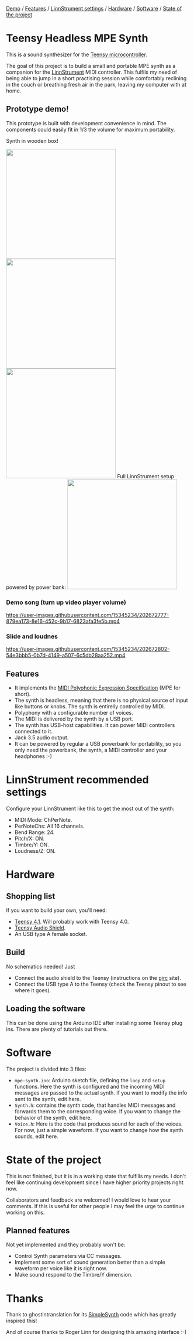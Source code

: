 [Demo](https://github.com/OliverLSanz/teensy-headless-mpe-synth#prototype-demo)
 / [Features](https://github.com/OliverLSanz/teensy-headless-mpe-synth#features)
 / [LinnStrument settings](https://github.com/OliverLSanz/teensy-headless-mpe-synth#linnstrument-recommended-settings)
 / [Hardware](https://github.com/OliverLSanz/teensy-headless-mpe-synth#hardware)
 / [Software](https://github.com/OliverLSanz/teensy-headless-mpe-synth#software)
 / [State of the project](https://github.com/OliverLSanz/teensy-headless-mpe-synth#state-of-the-project)

# Teensy Headless MPE Synth
This is a sound synthesizer for the [Teensy microcontroller](https://www.pjrc.com/teensy/).

The goal of this project is to build a small and portable MPE synth as a companion
for the [LinnStrument](https://www.rogerlinndesign.com/linnstrument) MIDI controller. This fulfils my need of being able to jump in a short practising session while comfortably reclining in the couch or breathing fresh air in the park, leaving my computer with at home.

## Prototype demo!
This prototype is built with development convenience in mind. The components could easily fit in 1/3 the volume for maximum portability.

Synth in wooden box!

<img src="https://user-images.githubusercontent.com/15345234/202673000-d4c6898d-8394-442b-b7b8-877eb3dc9f1f.jpeg" width="300" />
<img src="https://user-images.githubusercontent.com/15345234/202673004-a9377808-c1d2-4e1f-88bc-9e5d4c7590b9.jpeg" width="300" />
<img src="https://user-images.githubusercontent.com/15345234/202673039-6efc1301-1a9b-45c9-ba45-263457ce5d23.jpeg" width="300" />
Full LinnStrument setup powered by power bank:

<img src="https://user-images.githubusercontent.com/15345234/202673415-b3fc2b53-796a-4d89-87e6-f39cc2d4f727.jpeg" width="300" />


### Demo song (turn up video player volume)
https://user-images.githubusercontent.com/15345234/202672777-879ea173-8e16-452c-9b17-6823afa3fe5b.mp4

### Slide and loudnes
https://user-images.githubusercontent.com/15345234/202672802-54e3bbb5-0b7d-4149-a507-6c5db28aa252.mp4

## Features
- It implements the [MIDI Polyohonic Expression Specification](https://www.midi.org/midi-articles/midi-polyphonic-expression-mpe) (MPE for short).
- The synth is headless, meaning that there is no physical source of input like
buttons or knobs. The synth is entirelly controlled by MIDI.
-  Polyphony with a configurable number of voices.
- The MIDI is delivered by the synth by a USB port.
- The synth has USB-host capabilities. It can power MIDI controllers connected
to it.
- Jack 3.5 audio output.
- It can be powered by regular a USB powerbank for portability, so you only need the powerbank, the synth, a MIDI controller and your headphones :-)

# LinnStrument recommended settings
Configure your LinnStrument like this to get the most out of the synth:

- MIDI Mode: ChPerNote.
- PerNoteChs: All 16 channels.
- Bend Range: 24.
- Pitch/X: ON.
- Timbre/Y: ON.
- Loudness/Z: ON.

# Hardware

## Shopping list

If you want to build your own, you'll need:
- [Teensy 4.1](https://www.pjrc.com/store/teensy41.html). Will probably work with Teensy 4.0.
- [Teensy Audio Shield](https://www.pjrc.com/store/teensy3_audio.html).
- An USB type A female socket.
## Build

No schematics needed! Just
- Connect the audio shield to the Teensy (instructions on the [pjrc](https://www.pjrc.com) site).
- Connect the USB type A to the Teensy (check the Teensy pinout to see where it goes).

## Loading the software
This can be done using the Arduino IDE after installing some Teensy plug ins. There are plenty of tutorials out there.

# Software
The project is divided into 3 files:
- `mpe-synth.ino`: Arduino sketch file, defining the `loop` and `setup` functions. Here the synth is configured and the incoming MIDI messages are passed to the actual synth. If you want to modify the info sent to the synth, edit here.
- `Synth.h`: contains the synth code, that handles MIDI messages and forwards them to the corresponding voice. If you want to change the behavior of the synth, edit here.
- `Voice.h`: Here is the code that produces sound for each of the voices. For now, just a simple waveform. If you want to change how the synth sounds, edit here.

# State of the project

This is not finished, but it is in a working state that fulfills my needs. I don't feel like continuing development since I have higher priority projects right now.

Collaborators and feedback are welcomed! I would love to hear your comments. If this is useful for other people I may feel the urge to continue working on this.

## Planned features
Not yet implemented and they probably won't be:
- Control Synth parameters via CC messages.
- Implement some sort of sound generation better than a simple waveform per voice like it is right now.
- Make sound respond to the Timbre/Y dimension.

# Thanks
Thank to ghostintranslation for its [SimpleSynth](https://github.com/ghostintranslation/SimpleSynth) code which has greatly inspired this!

And of course thanks to Roger Linn for designing this amazing interface :-)
